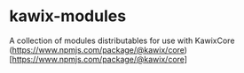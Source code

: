# kawix-modules
A collection of modules distributables for use with KawixCore (https://www.npmjs.com/package/@kawix/core)[https://www.npmjs.com/package/@kawix/core]
